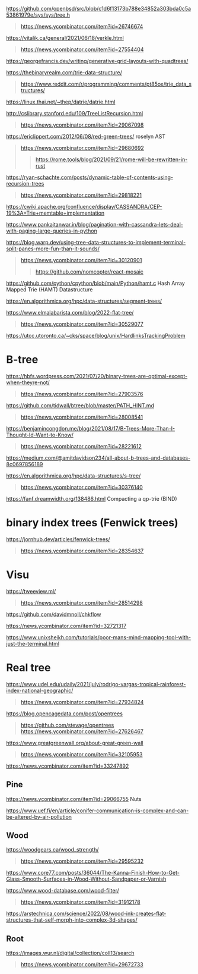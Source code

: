 https://github.com/openbsd/src/blob/c1d6f13173b788e34852a303bda0c5a53861979e/sys/sys/tree.h
> https://news.ycombinator.com/item?id=26746674

https://vitalik.ca/general/2021/06/18/verkle.html
> https://news.ycombinator.com/item?id=27554404

https://georgefrancis.dev/writing/generative-grid-layouts-with-quadtrees/

https://thebinaryrealm.com/trie-data-structure/
> https://www.reddit.com/r/programming/comments/pt85ox/trie_data_structures/

https://linux.thai.net/~thep/datrie/datrie.html

http://cslibrary.stanford.edu/109/TreeListRecursion.html
> https://news.ycombinator.com/item?id=29067098

https://ericlippert.com/2012/06/08/red-green-trees/ roselyn AST
> https://news.ycombinator.com/item?id=29680692
> > https://rome.tools/blog/2021/09/21/rome-will-be-rewritten-in-rust

https://ryan-schachte.com/posts/dynamic-table-of-contents-using-recursion-trees
> https://news.ycombinator.com/item?id=29818221

https://cwiki.apache.org/confluence/display/CASSANDRA/CEP-19%3A+Trie+memtable+implementation

https://www.pankajtanwar.in/blog/pagination-with-cassandra-lets-deal-with-paging-large-queries-in-python

https://blog.warp.dev/using-tree-data-structures-to-implement-terminal-split-panes-more-fun-than-it-sounds/
> https://news.ycombinator.com/item?id=30120901
> > https://github.com/nomcopter/react-mosaic

https://github.com/python/cpython/blob/main/Python/hamt.c Hash Array Mapped Trie (HAMT) Datastructure

https://en.algorithmica.org/hpc/data-structures/segment-trees/

https://www.elmalabarista.com/blog/2022-flat-tree/
> https://news.ycombinator.com/item?id=30529077

https://utcc.utoronto.ca/~cks/space/blog/unix/HardlinksTrackingProblem

# B-tree
https://hbfs.wordpress.com/2021/07/20/binary-trees-are-optimal-except-when-theyre-not/
> https://news.ycombinator.com/item?id=27903576

https://github.com/tidwall/btree/blob/master/PATH_HINT.md
> https://news.ycombinator.com/item?id=28008541

https://benjamincongdon.me/blog/2021/08/17/B-Trees-More-Than-I-Thought-Id-Want-to-Know/
> https://news.ycombinator.com/item?id=28221612

https://medium.com/@amitdavidson234/all-about-b-trees-and-databases-8c0697856189

https://en.algorithmica.org/hpc/data-structures/s-tree/
> https://news.ycombinator.com/item?id=30376140

https://fanf.dreamwidth.org/138486.html Compacting a qp-trie (BIND)

# binary index trees (Fenwick trees)
https://jornhub.dev/articles/fenwick-trees/
> https://news.ycombinator.com/item?id=28354637

# Visu
https://tweeview.ml/
> https://news.ycombinator.com/item?id=28514298

https://github.com/davidmnoll/chkflow

https://news.ycombinator.com/item?id=32721317

https://www.unixsheikh.com/tutorials/poor-mans-mind-mapping-tool-with-just-the-terminal.html

# Real tree
https://www.udel.edu/udaily/2021/july/rodrigo-vargas-tropical-rainforest-index-national-geographic/
> https://news.ycombinator.com/item?id=27934824

https://blog.opencagedata.com/post/opentrees
> https://github.com/stevage/opentrees
> https://news.ycombinator.com/item?id=27626467

https://www.greatgreenwall.org/about-great-green-wall
> https://news.ycombinator.com/item?id=32105953

https://news.ycombinator.com/item?id=33247892

## Pine
https://news.ycombinator.com/item?id=29066755 Nuts

https://www.uef.fi/en/article/conifer-communication-is-complex-and-can-be-altered-by-air-pollution

## Wood
https://woodgears.ca/wood_strength/
> https://news.ycombinator.com/item?id=29595232

https://www.core77.com/posts/36044/The-Kanna-Finish-How-to-Get-Glass-Smooth-Surfaces-in-Wood-Without-Sandpaper-or-Varnish

https://www.wood-database.com/wood-filter/
> https://news.ycombinator.com/item?id=31912178

https://arstechnica.com/science/2022/08/wood-ink-creates-flat-structures-that-self-morph-into-complex-3d-shapes/

## Root
https://images.wur.nl/digital/collection/coll13/search
> https://news.ycombinator.com/item?id=29672733